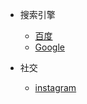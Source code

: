 * 搜索引擎

  * [百度](https://www.baidu.com)
  * [Google](https://www.Google.com)


* 社交
  * [instagram](https://www.instagram.com/)
  <!-- * [使用插件](zh-cn/plugins.md)
  * [Markdown 配置](zh-cn/markdown.md)
  * [代码高亮](zh-cn/language-highlight.md) -->